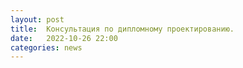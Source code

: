 ```yaml
---
layout: post
title:  Консультация по дипломному проектированию.
date:   2022-10-26 22:00
categories: news
---
```

